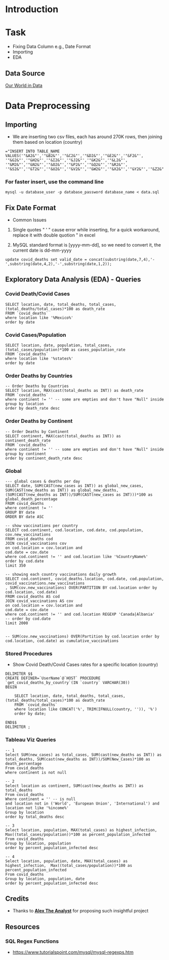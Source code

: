 

# Introduction



# Task
* Fixing Data Column e.g., Date Format
* Importing
* EDA

## Data Source

[Our World in Data](https://ourworldindata.org/covid-deaths)

# Data Preprocessing

## Importing

* We are inserting two csv files, each has around 270K rows, then joining them based on location (country)
``` 
="INSERT INTO TABLE_NAME VALUES('"&A2&"','"&B2&"','"&C2&"','"&D2&"','"&E2&"','"&F2&"', '"&G2&"','"&H2&"','"&I2&"','"&J2&"','"&K2&"','"&L2&"', '"&M2&"','"&N2&"','"&O2&"','"&P2&"','"&Q2&"','"&R2&"', '"&S2&"','"&T2&"','"&U2&"','"&V2&"','"&W2&"','"&X2&"','"&Y2&"','"&Z2&"');"
```

### For faster insert, use the command line 
```
mysql -u database_user -p database_password database_name < data.sql
```



## Fix Date Format

* Common Issues

1. Single quotes " ' " cause error while inserting, for a quick workaround, replace it with double quotion " in excel



2. MySQL standard format is [yyyy-mm-dd], so we need to convert it, the current date is dd-mm-yyyy
```
update covid_deaths set valid_date = concat(substring(date,7,4),'-',substring(date,4,2),'-',substring(date,1,2));
```

## Exploratory Data Analysis (EDA) - Queries

### Covid Death/Covid Cases
```
SELECT location, date, total_deaths, total_cases, (total_deaths/total_cases)*100 as death_rate
FROM `covid_deaths`
where location like '%Mexico%'
order by date
```

### Covid Cases/Population
```
SELECT location, date, population, total_cases, (total_cases/population)*100 as cases_population_rate
FROM `covid_deaths`
where location like '%states%'
order by date
```

### Order Deaths by Countries
```
-- Order Deaths by Countries
SELECT location, MAX(cast(total_deaths as INT)) as death_rate
FROM `covid_deaths`
where continent != '' -- some are empties and don't have "Null" inside
group by location
order by death_rate desc
```

### Order Deaths by Continent
```
-- Order Deaths by Continent
SELECT continent, MAX(cast(total_deaths as INT)) as continent_death_rate
FROM `covid_deaths`
where continent != '' -- some are empties and don't have "Null" inside
group by continent
order by continent_death_rate desc
```

### Global

```
--- global cases & deaths per day
SELECT date, SUM(CAST(new_cases as INT)) as global_new_cases, SUM(CAST(new_deaths as INT)) as global_new_deaths, (SUM(CAST(new_deaths as INT))/SUM(CAST(new_cases as INT)))*100 as global_death_percentage
FROM covid_deaths
where continent != ''
GROUP BY date
ORDER BY date ASC
```

```
-- show vaccinations per country
SELECT cod.continent, cod.location, cod.date, cod.population, cov.new_vaccinations
FROM covid_deaths cod
JOIN covid_vaccinations cov
on cod.location = cov.location and 
cod.date = cov.date
where cod.continent != '' and cod.location like '%CountryName%'
order by cod.date
limit 350
```

```
-- showing each country vaccinations daily growth
SELECT cod.continent, covid_deaths.location, cod.date, cod.population, covid_vaccinations.new_vaccinations
, SUM(cov.new_vaccinations) OVER(PARTITION BY cod.location order by cod.location, cod.date)
FROM covid_deaths AS cod
JOIN covid_vaccinations AS cov
on cod.location = cov.location and 
cod.date = cov.date
where cod.continent != '' and cod.location REGEXP 'Canada|Albania'
-- order by cod.date
limit 2000


-- SUM(cov.new_vaccinations) OVER(Partition by cod.location order by cod.location, cod.date) as cumulative_vaccinations
```


### Stored Procedures

* Show Covid Death/Covid Cases rates for a specific location (country)
```
DELIMITER $$
CREATE DEFINER=`UserName`@`HOST` PROCEDURE `get_covid_deaths_by_country`(IN `country` VARCHAR(30))
BEGIN

	SELECT location, date, total_deaths, total_cases,(total_deaths/total_cases)*100 as death_rate
    FROM `covid_deaths`
    where location like CONCAT('%', TRIM(IFNULL(country, '')), '%')
    order by date;

END$$
DELIMITER ;
```



### Tableau Viz Queries

```
-- 1
Select SUM(new_cases) as total_cases, SUM(cast(new_deaths as INT)) as total_deaths, SUM(cast(new_deaths as INT))/SUM(New_Cases)*100 as death_percentage
From covid_deaths
where continent is not null

```

```
-- 2
Select location as continent, SUM(cast(new_deaths as INT)) as total_deaths
From covid_deaths
Where continent = '' -- is null 
and location not in ('World', 'European Union', 'International') and location not like '%income%'
Group by location
order by total_deaths desc
```

```
-- 3
Select location, population, MAX(total_cases) as highest_infection,  Max((total_cases/population))*100 as percent_population_infected
From covid_deaths
Group by location, population
order by percent_population_infected desc
```

```
-- 4
Select location, population, date, MAX(total_cases) as highest_infection,  Max((total_cases/population))*100 as percent_population_infected
From covid_deaths
Group by location, population, date
order by percent_population_infected desc
```



## Credits
* Thanks to **[Alex The Analyst](https://www.youtube.com/@AlexTheAnalyst)** for proposing such insightful project


## Resources

### SQL Regex Functions
* https://www.tutorialspoint.com/mysql/mysql-regexps.htm